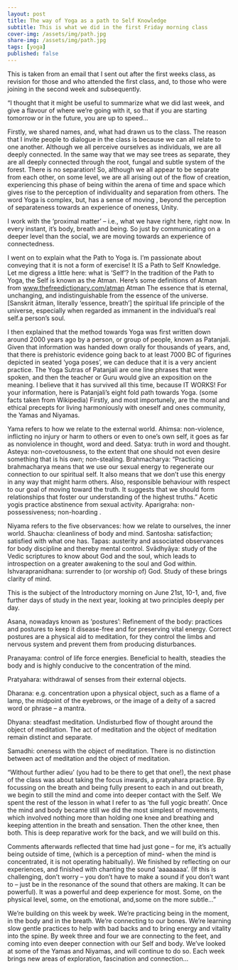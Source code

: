 ```yaml
---
layout: post
title: The way of Yoga as a path to Self Knowledge
subtitle: This is what we did in the first Friday morning class
cover-img: /assets/img/path.jpg
share-img: /assets/img/path.jpg
tags: [yoga]
published: false
---
```


This is taken from an email that I sent out after the first weeks class,  as revision for those and who attended the first class, and, to those who were joining in the second week and subsequently.

“I thought that it might be useful to summarize what we did last week, and give a flavour of where we’re going with it, so that if you are starting tomorrow or in the future, you are up to speed…

Firstly, we shared names, and, what had drawn us to the class.  The reason that I invite people to dialogue in the class is because we can all relate to one another. Although we all perceive ourselves as individuals, we are all deeply connected. In the same way that we may see trees as separate, they are all deeply connected through the root, fungal and subtle system of the forest. There is no separation!  So, although we all appear to be separate from each other, on some level, we are all arising out of the flow of creation, experiencing this phase of being within the arena of time and space which gives rise to the perception of individuality and separation from others.  The word Yoga is complex, but, has a sense of moving , beyond the perception of separateness towards an experience of oneness, Unity.

I work with the ‘proximal matter’ – i.e., what we have right here, right now. In every instant, it’s body, breath and being. So just by communicating on a deeper level than the social, we are moving towards an experience of connectedness.

I went on to explain what the Path to Yoga is. I’m passionate about conveying that it is not a form of exercise! It IS a Path to Self Knowledge.  Let me digress a little here: what is ‘Self’?  In the tradition of the Path to Yoga, the Self is known as the Atman. Here’s some definitions of Atman from www.thefreedictionary.com/atman Atman The essence that is eternal, unchanging, and indistinguishable from the essence of the universe. [Sanskrit ātman, literally ‘essence, breath’] the spiritual life principle of the universe, especially when regarded as immanent in the individual’s real self.a person’s soul.

I then explained that the method towards Yoga was first written down around 2000 years ago by a person, or group of people, known as Patanjali. Given that information was handed down orally for thousands of years, and, that there is prehistoric evidence going back to at least 7000 BC of figurines depicted in seated ‘yoga poses’, we can deduce that it is a very ancient practice. The Yoga Sutras of Patanjali are one line phrases that were spoken, and then the teacher or Guru would give an exposition on the meaning. I believe that it has survived all this time, because IT WORKS!  For your information, here is Patanjali’s eight fold path towards Yoga. (some facts taken from Wikipedia) Firstly, and most importunely, are the moral and ethical precepts for living harmoniously with oneself and ones community, the Yamas and Niyamas.

Yama refers to how we relate to the external world.  Ahimsa: non-violence, inflicting no injury or harm to others or even to one’s own self, it goes as far as nonviolence in thought, word and deed.  Satya: truth in word and thought.  Asteya: non-covetousness, to the extent that one should not even desire something that is his own; non-stealing.  Brahmacharya: “Practicing brahmacharya means that we use our sexual energy to regenerate our connection to our spiritual self. It also means that we don’t use this energy in any way that might harm others. Also, responsible behaviour with respect to our goal of moving toward the truth. It suggests that we should form relationships that foster our understanding of the highest truths.” Acetic yogis practice abstinence from sexual activity.  Aparigraha: non-possessiveness; non-hoarding .

Niyama refers to the five observances: how we relate to ourselves, the inner world.  Shaucha: cleanliness of body and mind.  Santosha: satisfaction; satisfied with what one has. Tapas: austerity and associated observances for body discipline and thereby mental control.  Svādhyāya: study of the Vedic scriptures to know about God and the soul, which leads to introspection on a greater awakening to the soul and God within. Ishvarapranidhana: surrender to (or worship of) God.  Study of these brings clarity of mind.

This is the subject of the Introductory morning on June 21st, 10-1, and, five further days of study in the next year, looking at two principles deeply per day.

Asana, nowadays known as ‘postures’:  Refinement of the body: practices and postures to keep it disease-free and for preserving vital energy. Correct postures are a physical aid to meditation, for they control the limbs and nervous system and prevent them from producing disturbances.

Pranayama: control of life force energies. Beneficial to health, steadies the body and is highly conducive to the concentration of the mind.

Pratyahara: withdrawal of senses from their external objects.

Dharana: e.g. concentration  upon a physical object, such as a flame of a lamp, the midpoint of the eyebrows, or the image of a deity of a sacred word or phrase – a mantra.

Dhyana: steadfast meditation. Undisturbed flow of thought around the object of meditation. The act of meditation and the object of meditation remain distinct and separate.

Samadhi: oneness with the object of meditation. There is no distinction between act of meditation and the object of meditation.

“Without further adieu’ (you had to be there to get that one!), the next phase of the class was about taking the focus inwards, a pratyahara practice.  By focussing on the breath and being fully present to each in and out breath, we begin to still the mind and come into deeper contact with the Self.  We spent the rest of the lesson in what I refer to as ‘the full yogic breath’. Once the mind and body became still we did the most simplest of movements, which involved nothing more than holding one knee and breathing and keeping attention in the breath and sensation. Then the other knee, then both. This is deep reparative work for the back, and we will build on this.

Comments afterwards reflected that time had just gone – for me, it’s actually being outside of time, (which is a perception of mind- when the mind is concentrated, it is not operating habitually). We finished by reflecting on our experiences, and finished with chanting the sound ‘aaaaaaaa’. (If this is challenging, don’t worry – you don’t have to make a sound if you don’t want to – just be in the resonance of the sound that others are making. It can be powerful). It was a powerful and deep experience for most. Some, on the physical level, some, on the emotional, and,some on the more subtle…”

We’re building on this week by week.
We’re practicing being in the moment, in the body and in the breath. We’re connecting to our bones. We’re learning slow gentle practices to help with bad backs and to bring energy and vitality into the spine.
By week three and four we are connecting to the feet, and coming into even deeper connection with our Self and body.
We’ve looked at some of the Yamas and Niyamas, and will continue to do so.
Each week brings new areas of exploration, fascination and connection…
